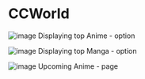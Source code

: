 # CCWorld

![image](https://github.com/user-attachments/assets/3495fde0-4aa4-44d1-993a-4259e6bcdf0f)
Displaying top Anime - option

![image](https://github.com/user-attachments/assets/d781a288-1069-4b5f-88fd-48f32709166d)
Displaying top Manga - option

![image](https://github.com/user-attachments/assets/a46cf8c3-81b8-4b42-996b-7ab4d5080388)
Upcoming Anime - page
